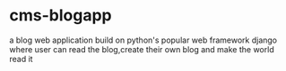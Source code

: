# cms-blogapp
a blog web application build on python's popular web framework django where user can read the blog,create their own blog and make the world read it
